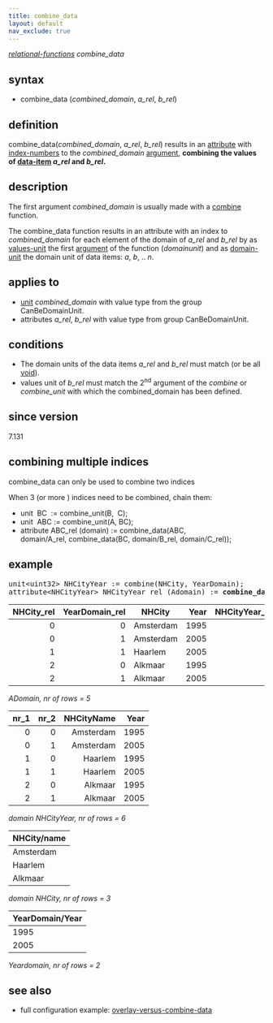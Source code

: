 ```yaml
---
title: combine_data
layout: default
nav_exclude: true
---
```

*[relational-functions](relational-functions) combine_data*

## syntax

- combine_data (*combined_domain*, *a_rel*, *b_rel*)

## definition

combine_data(*combined_domain*, *a_rel*, *b_rel*) results in an [attribute](attribute) with [index-numbers](index-numbers) to the *combined_domain* [argument](argument), <B>combining the values of [data-item](data-item) *a_rel* and *b_rel*.</B>

## description

The first argument *combined_domain* is usually made with a [combine](combine) function.

The combine_data function results in an attribute with an index to *combined_domain* for each element of the domain of *a_rel* and *b_rel* by as [values-unit](values-unit) the first [argument](argument) of the function (*domainunit*) and as [domain-unit](domain-unit) the domain unit of data items: *a*, *b*, .. *n*.

## applies to

- [unit](unit) *combined_domain* with value type from the group CanBeDomainUnit.
- attributes *a_rel*, *b_rel* with value type from group CanBeDomainUnit.

## conditions

- The domain units of the data items *a_rel* and *b_rel* must match (or be all [void](void)).
- values unit of *b_rel* must match the 2<sup>nd</sup> argument of the *combine* or *combine_unit* with which the combined_domain has been defined.

## since version

7.131

## combining multiple indices

combine_data can only be used to combine two indices

When 3 (or more ) indices need to be combined, chain them:

- unit<uint32>   BC               := combine_unit(B,  C);
- unit<uint32>   ABC              := combine_unit(A, BC);
- attribute<ABC> ABC_rel (domain) := combine_data(ABC, domain/A_rel, combine_data(BC, domain/B_rel, domain/C_rel));

## example

<pre>
unit&lt;uint32&gt; NHCityYear := combine(NHCity, YearDomain);
attribute&lt;NHCityYear&gt; NHCityYear_rel (Adomain) := <B>combine_data(</B>NHCityYear, NHCity_rel, YearDomain_rel<B>)</B>;
</pre>

| NHCity_rel | YearDomain_rel | NHCity    | Year | **NHCityYear_rel** |
|-----------:|---------------:|-----------|-----:|-------------------:|
| 0          | 0              | Amsterdam | 1995 | **0**              |
| 0          | 1              | Amsterdam | 2005 | **3**              |
| 1          | 1              | Haarlem   | 2005 | **4**              |
| 2          | 0              | Alkmaar   | 1995 | **2**              |
| 2          | 1              | Alkmaar   | 2005 | **5**              |

*ADomain, nr of rows = 5*

| nr_1 | nr_2 | NHCityName | Year |
|-----:|-----:|-----------:|-----:|
| 0    | 0    | Amsterdam  | 1995 |
| 0    | 1    | Amsterdam  | 2005 |
| 1    | 0    | Haarlem    | 1995 |
| 1    | 1    | Haarlem    | 2005 |
| 2    | 0    | Alkmaar    | 1995 |
| 2    | 1    | Alkmaar    | 2005 |

*domain NHCityYear, nr of rows = 6*

| NHCity/name |
|-------------|
| Amsterdam   |
| Haarlem     |
| Alkmaar     |

*domain NHCity, nr of rows = 3*

| YearDomain/Year |
|-----------------|
| 1995            |
| 2005            |

*Yeardomain, nr of rows = 2*

## see also

- full configuration example: [overlay-versus-combine-data](overlay-versus-combine-data)